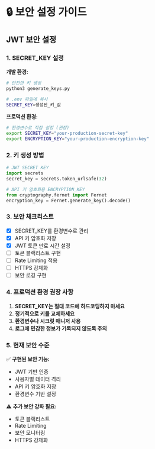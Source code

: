 # 🔒 보안 설정 가이드

## JWT 보안 설정

### 1. SECRET_KEY 설정

**개발 환경:**
```bash
# 안전한 키 생성
python3 generate_keys.py

# .env 파일에 복사
SECRET_KEY=생성된_키_값
```

**프로덕션 환경:**
```bash
# 환경변수로 직접 설정 (권장)
export SECRET_KEY="your-production-secret-key"
export ENCRYPTION_KEY="your-production-encryption-key"
```

### 2. 키 생성 방법

```python
# JWT SECRET_KEY
import secrets
secret_key = secrets.token_urlsafe(32)

# API 키 암호화용 ENCRYPTION_KEY  
from cryptography.fernet import Fernet
encryption_key = Fernet.generate_key().decode()
```

### 3. 보안 체크리스트

- [x] SECRET_KEY를 환경변수로 관리
- [x] API 키 암호화 저장
- [x] JWT 토큰 만료 시간 설정
- [ ] 토큰 블랙리스트 구현
- [ ] Rate Limiting 적용
- [ ] HTTPS 강제화
- [ ] 보안 로깅 구현

### 4. 프로덕션 환경 권장 사항

1. **SECRET_KEY는 절대 코드에 하드코딩하지 마세요**
2. **정기적으로 키를 교체하세요**
3. **환경변수나 시크릿 매니저 사용**
4. **로그에 민감한 정보가 기록되지 않도록 주의**

### 5. 현재 보안 수준

✅ **구현된 보안 기능:**
- JWT 기반 인증
- 사용자별 데이터 격리  
- API 키 암호화 저장
- 환경변수 기반 설정

⚠️ **추가 보안 강화 필요:**
- 토큰 블랙리스트
- Rate Limiting
- 보안 모니터링
- HTTPS 강제화